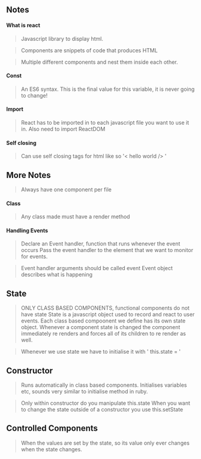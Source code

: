 ## Notes

#### What is react 
> Javascript library to display html.

> Components are snippets of code that produces HTML

> Multiple different components and nest them inside each other.

#### Const 
> An ES6 syntax. This is the final value for this variable, it is never going to change!

#### Import 
> React has to be imported in to each javascript file you want to use it in.
> Also need to import ReactDOM 

#### Self closing 
> Can use self closing tags for html like so '< hello world /> '

## More Notes
> Always have one component per file

#### Class 
> Any class made must have a render method

#### Handling Events
> Declare an Event handler, function that runs whenever the event occurs
> Pass the event handler to the element that we want to monitor for events.

> Event handler arguments should be called event
> Event object describes what is happening


## State 
> ONLY CLASS BASED COMPONENTS, functional components do not have state
> State is a javascript object used to record and react to user events. 
> Each class based compoonent we define has its own state object. 
> Whenever a component state is changed the component immediately re renders and forces all of its children to re render as well.

> Whenever we use state we have to initialise it with ' this.state = '


## Constructor 
> Runs automatically in class based components. 
> Initialises variables etc, sounds very similar to initialise method in ruby.

> Only within constructor do you manipulate this.state
> When you want to change the state outside of a constructor you use this.setState

## Controlled Components
> When the values are set by the state, so its value only ever changes when the state changes.